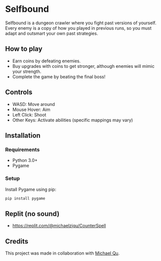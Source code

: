 # Selfbound

Selfbound is a dungeon crawler where you fight past versions of yourself. Every enemy is a copy of how you played in previous runs, so you must adapt and outsmart your own past strategies. 

## How to play
- Earn coins by defeating enemies.
- Buy upgrades with coins to get stronger, although enemies will mimic your strength.
- Complete the game by beating the final boss!

## Controls
- WASD: Move around
- Mouse Hover: Aim
- Left Click: Shoot
- Other Keys: Activate abilities (specific mappings may vary)

## Installation
### Requirements
- Python 3.0+
- Pygame

### Setup
Install Pygame using pip:
```sh
pip install pygame
```

## Replit (no sound)
- https://replit.com/@michaelzjqu/CounterSpell

## Credits
This project was made in collaboration with [Michael Qu](https://github.com/MichaelZjQu).  

